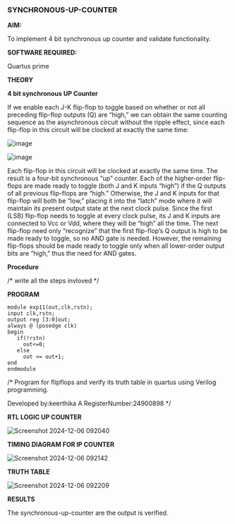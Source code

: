 ### SYNCHRONOUS-UP-COUNTER

**AIM:**

To implement 4 bit synchronous up counter and validate functionality.

**SOFTWARE REQUIRED:**

Quartus prime

**THEORY**

**4 bit synchronous UP Counter**

If we enable each J-K flip-flop to toggle based on whether or not all preceding flip-flop outputs (Q) are “high,” we can obtain the same counting sequence as the asynchronous circuit without the ripple effect, since each flip-flop in this circuit will be clocked at exactly the same time:

![image](https://github.com/naavaneetha/SYNCHRONOUS-UP-COUNTER/assets/154305477/d5db3fa0-e413-404c-b80e-b2f39d82e7e8)


![image](https://github.com/naavaneetha/SYNCHRONOUS-UP-COUNTER/assets/154305477/52cb61eb-d04b-442d-810c-31185a68410b)

Each flip-flop in this circuit will be clocked at exactly the same time.
The result is a four-bit synchronous “up” counter. Each of the higher-order flip-flops are made ready to toggle (both J and K inputs “high”) if the Q outputs of all previous flip-flops are “high.”
Otherwise, the J and K inputs for that flip-flop will both be “low,” placing it into the “latch” mode where it will maintain its present output state at the next clock pulse.
Since the first (LSB) flip-flop needs to toggle at every clock pulse, its J and K inputs are connected to Vcc or Vdd, where they will be “high” all the time.
The next flip-flop need only “recognize” that the first flip-flop’s Q output is high to be made ready to toggle, so no AND gate is needed.
However, the remaining flip-flops should be made ready to toggle only when all lower-order output bits are “high,” thus the need for AND gates.

**Procedure**

/* write all the steps invloved */

**PROGRAM**
```
module exp11(out,clk,rstn);
input clk,rstn;
output reg [3:0]out;
always @ (posedge clk)
begin
   if(!rstn)
     out<=0;
   else 
     out <= out+1;
end
endmodule
```



/* Program for flipflops and verify its truth table in quartus using Verilog programming. 

Developed by:keerthika A
RegisterNumber:24900898
*/

**RTL LOGIC UP COUNTER**

![Screenshot 2024-12-06 092040](https://github.com/user-attachments/assets/69f8b758-3b39-486d-aa77-25d0fd0b05ff)

**TIMING DIAGRAM FOR IP COUNTER**

![Screenshot 2024-12-06 092142](https://github.com/user-attachments/assets/bcf30391-c11d-496b-8dc2-8799c9f159b8)


**TRUTH TABLE**

![Screenshot 2024-12-06 092209](https://github.com/user-attachments/assets/2b79c0f1-95ac-433c-b6c0-f32719a8d9fc)

**RESULTS**

The synchronous-up-counter are the output is verified.

